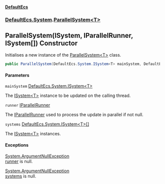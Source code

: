 #### [DefaultEcs](DefaultEcs.md 'DefaultEcs')
### [DefaultEcs.System](DefaultEcs.md#DefaultEcs.System 'DefaultEcs.System').[ParallelSystem&lt;T&gt;](ParallelSystem_T_.md 'DefaultEcs.System.ParallelSystem<T>')

## ParallelSystem(ISystem<T>, IParallelRunner, ISystem<T>[]) Constructor

Initialises a new instance of the [ParallelSystem&lt;T&gt;](ParallelSystem_T_.md 'DefaultEcs.System.ParallelSystem<T>') class.

```csharp
public ParallelSystem(DefaultEcs.System.ISystem<T> mainSystem, DefaultEcs.Threading.IParallelRunner runner, params DefaultEcs.System.ISystem<T>[] systems);
```
#### Parameters

<a name='DefaultEcs.System.ParallelSystem_T_.ParallelSystem(DefaultEcs.System.ISystem_T_,DefaultEcs.Threading.IParallelRunner,DefaultEcs.System.ISystem_T_[]).mainSystem'></a>

`mainSystem` [DefaultEcs.System.ISystem&lt;](ISystem_T_.md 'DefaultEcs.System.ISystem<T>')[T](ParallelSystem_T_.md#DefaultEcs.System.ParallelSystem_T_.T 'DefaultEcs.System.ParallelSystem<T>.T')[&gt;](ISystem_T_.md 'DefaultEcs.System.ISystem<T>')

The [ISystem&lt;T&gt;](ISystem_T_.md 'DefaultEcs.System.ISystem<T>') instance to be updated on the calling thread.

<a name='DefaultEcs.System.ParallelSystem_T_.ParallelSystem(DefaultEcs.System.ISystem_T_,DefaultEcs.Threading.IParallelRunner,DefaultEcs.System.ISystem_T_[]).runner'></a>

`runner` [IParallelRunner](IParallelRunner.md 'DefaultEcs.Threading.IParallelRunner')

The [IParallelRunner](IParallelRunner.md 'DefaultEcs.Threading.IParallelRunner') used to process the update in parallel if not null.

<a name='DefaultEcs.System.ParallelSystem_T_.ParallelSystem(DefaultEcs.System.ISystem_T_,DefaultEcs.Threading.IParallelRunner,DefaultEcs.System.ISystem_T_[]).systems'></a>

`systems` [DefaultEcs.System.ISystem&lt;](ISystem_T_.md 'DefaultEcs.System.ISystem<T>')[T](ParallelSystem_T_.md#DefaultEcs.System.ParallelSystem_T_.T 'DefaultEcs.System.ParallelSystem<T>.T')[&gt;](ISystem_T_.md 'DefaultEcs.System.ISystem<T>')[[]](https://docs.microsoft.com/en-us/dotnet/api/System.Array 'System.Array')

The [ISystem&lt;T&gt;](ISystem_T_.md 'DefaultEcs.System.ISystem<T>') instances.

#### Exceptions

[System.ArgumentNullException](https://docs.microsoft.com/en-us/dotnet/api/System.ArgumentNullException 'System.ArgumentNullException')  
[runner](ParallelSystem_T_.ParallelSystem(ISystem_T_,IParallelRunner,ISystem_T_[]).md#DefaultEcs.System.ParallelSystem_T_.ParallelSystem(DefaultEcs.System.ISystem_T_,DefaultEcs.Threading.IParallelRunner,DefaultEcs.System.ISystem_T_[]).runner 'DefaultEcs.System.ParallelSystem<T>.ParallelSystem(DefaultEcs.System.ISystem<T>, DefaultEcs.Threading.IParallelRunner, DefaultEcs.System.ISystem<T>[]).runner') is null.

[System.ArgumentNullException](https://docs.microsoft.com/en-us/dotnet/api/System.ArgumentNullException 'System.ArgumentNullException')  
[systems](ParallelSystem_T_.ParallelSystem(ISystem_T_,IParallelRunner,ISystem_T_[]).md#DefaultEcs.System.ParallelSystem_T_.ParallelSystem(DefaultEcs.System.ISystem_T_,DefaultEcs.Threading.IParallelRunner,DefaultEcs.System.ISystem_T_[]).systems 'DefaultEcs.System.ParallelSystem<T>.ParallelSystem(DefaultEcs.System.ISystem<T>, DefaultEcs.Threading.IParallelRunner, DefaultEcs.System.ISystem<T>[]).systems') is null.